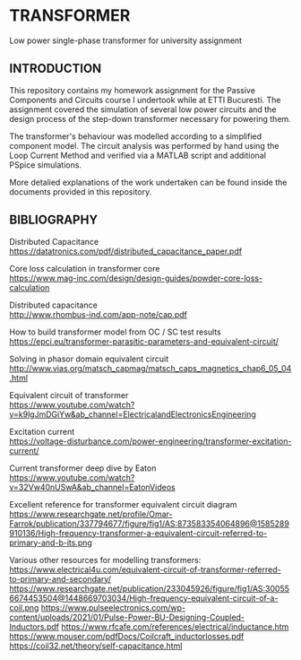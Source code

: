 # TRANSFORMER
Low power single-phase transformer for university assignment

## INTRODUCTION
This repository contains my homework assignment for the Passive Components and Circuits course I undertook while at ETTI Bucuresti.
The assignment covered the simulation of several low power circuits and the design process of the step-down transformer necessary for powering them.

The transformer's behaviour was modelled according to a simplified component model.
The circuit analysis was performed by hand using the Loop Current Method and verified via a MATLAB script and additional PSpice simulations.

More detalied explanations of the work undertaken can be found inside the documents provided in this repository.


## BIBLIOGRAPHY
Distributed Capacitance<br/>
https://datatronics.com/pdf/distributed_capacitance_paper.pdf

Core loss calculation in transformer core<br/>
https://www.mag-inc.com/design/design-guides/powder-core-loss-calculation

Distributed capacitance<br/>
http://www.rhombus-ind.com/app-note/cap.pdf

How to build transformer model from OC / SC test results<br/>
https://epci.eu/transformer-parasitic-parameters-and-equivalent-circuit/

Solving in phasor domain equivalent circuit<br/>
http://www.vias.org/matsch_capmag/matsch_caps_magnetics_chap6_05_04.html

Equivalent circuit of transformer<br/>
https://www.youtube.com/watch?v=k9lgJmDGiYw&ab_channel=ElectricalandElectronicsEngineering

Excitation current<br/>
https://voltage-disturbance.com/power-engineering/transformer-excitation-current/

Current transformer deep dive by Eaton<br/>
https://www.youtube.com/watch?v=32Vw40nUSwA&ab_channel=EatonVideos

Excellent reference for transformer equivalent circuit diagram<br/>
https://www.researchgate.net/profile/Omar-Farrok/publication/337794677/figure/fig1/AS:873583354064896@1585289910136/High-frequency-transformer-a-equivalent-circuit-referred-to-primary-and-b-its.png

Various other resources for modelling transformers:<br/>
https://www.electrical4u.com/equivalent-circuit-of-transformer-referred-to-primary-and-secondary/
https://www.researchgate.net/publication/233045926/figure/fig1/AS:300556674453504@1448669703034/High-frequency-equivalent-circuit-of-a-coil.png
https://www.pulseelectronics.com/wp-content/uploads/2021/01/Pulse-Power-BU-Designing-Coupled-Inductors.pdf
https://www.rfcafe.com/references/electrical/inductance.htm
https://www.mouser.com/pdfDocs/Coilcraft_inductorlosses.pdf
https://coil32.net/theory/self-capacitance.html
